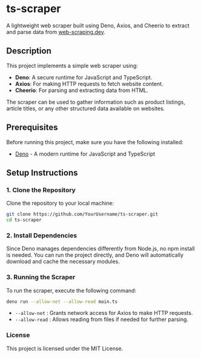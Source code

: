 # ts-scraper

A lightweight web scraper built using Deno, Axios, and Cheerio to extract and parse data from [web-scraping.dev](https://web-scraping.dev/).

## Description
This project implements a simple web scraper using:

- **Deno**: A secure runtime for JavaScript and TypeScript.
- **Axios**: For making HTTP requests to fetch website content.
- **Cheerio**: For parsing and extracting data from HTML.

The scraper can be used to gather information such as product listings, article titles, or any other structured data available on websites.

## Prerequisites

Before running this project, make sure you have the following installed:

- [Deno](https://deno.com/) - A modern runtime for JavaScript and TypeScript

## Setup Instructions

### 1. Clone the Repository

Clone the repository to your local machine:

```bash
git clone https://github.com/YourUsername/ts-scraper.git
cd ts-scraper
```
### 2. Install Dependencies

Since Deno manages dependencies differently from Node.js, no npm install is needed. You can run the project directly, and Deno will automatically download and cache the necessary modules.

### 3. Running the Scraper

To run the scraper, execute the following command:

```bash
deno run --allow-net --allow-read main.ts
```
- ```--allow-net``` : Grants network access for Axios to make HTTP requests.
- ```--allow-read``` : Allows reading from files if needed for further parsing.


### License

This project is licensed under the MIT License.